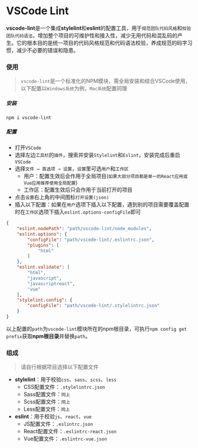 # VSCode Lint

**vscode-lint**是一个集成**stylelint**和**eslint**的配置工具，用于`规范团队代码风格`和`校验团队代码语法`，增加整个项目的可维护性和接入性，减少无用代码和混乱码的产生。它的根本目的是统一项目的代码风格规范和代码语法校验，养成规范的码字习惯，减少不必要的错误和隐患。

### 使用

> `vscode-lint`是一个标准化的NPM模块，需全局安装和结合VSCode使用，以下配置以`Windows系统`为例，`Mac系统`配置同理

##### 安装

`npm i vscode-lint`

##### 配置

- 打开`VSCode`
- 选择左边`工具栏`的`插件`，搜索并安装`Stylelint`和`Eslint`，安装完成后重启`VSCode`
- 选择`文件 → 首选项 → 设置`，`设置`里可选`用户`和`工作区`
	- 用户：配置生效后会作用于全局项目(`如果大部分项目都是单一的React应用或Vue应用推荐使用全局配置`)
	- 工作区：配置生效后只会作用于当前打开的项目
- 点击`设置`右上角的中间图标`打开设置(json)`
- 插入以下配置：如果在`用户`选项下插入以下配置，遇到别的项目需要覆盖配置时在`工作区`选项下插入`eslint.options-configFile`即可

```json
{
    "eslint.nodePath": "path/vscode-lint/node_modules",
    "eslint.options": {
        "configFile": "path/vscode-lint/.eslintrc.json",
        "plugins": [
            "html"
        ]
    },
    "eslint.validate": [
        "html",
        "javascript",
        "javascriptreact",
        "vue"
    ],
    "stylelint.config": {
        "configFile": "path/vscode-lint/.stylelintrc.json"
    }
}
```

以上配置的`path`为`vscode-lint`模块所在的npm根目录，可执行`npm config get prefix`获取**npm根目录**并替换`path`。

### 组成

> 请自行根据项目选择以下配置文件

- **stylelint**：用于校验`css`、`sass`、`scss`、`less`
	- CSS配置文件：`.stylelintrc.json`
	- Sass配置文件：`同上`
	- Scss配置文件：`同上`
	- Less配置文件：`同上`
- **eslint**：用于校验`js`、`react`、`vue`
	- JS配置文件：`.eslintrc.json`
	- React配置文件：`.eslintrc-react.json`
	- Vue配置文件：`.eslintrc-vue.json`
